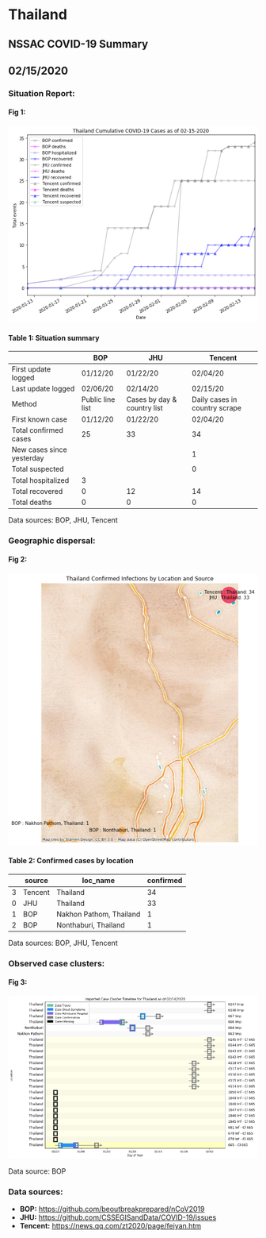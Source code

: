 # Thailand
## NSSAC COVID-19 Summary
## 02/15/2020



 ### Situation Report:
#### Fig 1:
![Thailand cases](../merged_histories/Thailand_merged_histories.png)

#### Table 1: Situation summary
|                           | BOP              | JHU                         | Tencent                       |
|---------------------------|------------------|-----------------------------|-------------------------------|
| First update logged       | 01/12/20         | 01/22/20                    | 02/04/20                      |
| Last update logged        | 02/06/20         | 02/14/20                    | 02/15/20                      |
| Method                    | Public line list | Cases by day & country list | Daily cases in country scrape |
| First known case          | 01/12/20         | 01/22/20                    | 02/04/20                      |
| Total confirmed cases     | 25               | 33                          | 34                            |
| New cases since yesterday |                  |                             | 1                             |
| Total suspected           |                  |                             | 0                             |
| Total hospitalized        | 3                |                             |                               |
| Total recovered           | 0                | 12                          | 14                            |
| Total deaths              | 0                | 0                           | 0                             |
Data sources: BOP, JHU, Tencent


### Geographic dispersal:
#### Fig 2:
![Thailand mapped](../case_locs/Thailand_case_locs.png)

#### Table 2: Confirmed cases by location
|    | source   | loc_name                |   confirmed |
|----|----------|-------------------------|-------------|
|  3 | Tencent  | Thailand                |          34 |
|  0 | JHU      | Thailand                |          33 |
|  1 | BOP      | Nakhon Pathom, Thailand |           1 |
|  2 | BOP      | Nonthaburi, Thailand    |           1 |

Data sources: BOP, JHU, Tencent


### Observed case clusters:
#### Fig 3:
![Thailand cases](../cluster_analysis/Thailand_imported_cases.png)



Data source: BOP


### Data sources:
* **BOP:** https://github.com/beoutbreakprepared/nCoV2019
* **JHU:** https://github.com/CSSEGISandData/COVID-19/issues
* **Tencent:** https://news.qq.com/zt2020/page/feiyan.htm